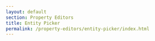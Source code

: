 ```yaml
---
layout: default
section: Property Editors
title: Entity Picker
permalink: /property-editors/entity-picker/index.html
---
```


